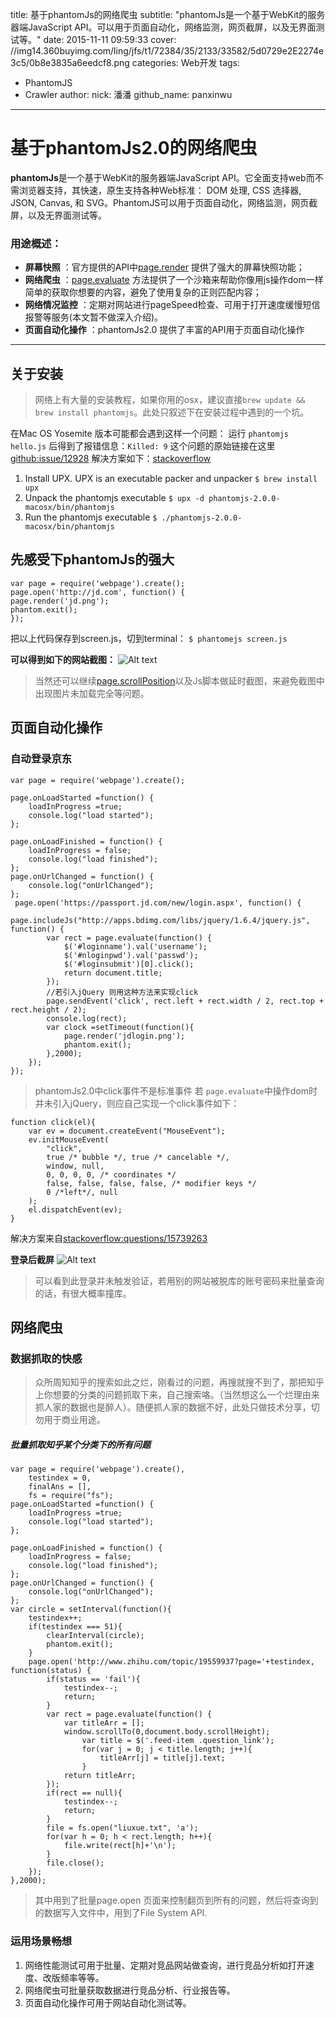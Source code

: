 title: 基于phantomJs的网络爬虫
subtitle: "phantomJs是一个基于WebKit的服务器端JavaScript API。可以用于页面自动化，网络监测，网页截屏，以及无界面测试等。"
date: 2015-11-11 09:59:33
cover: //img14.360buyimg.com/ling/jfs/t1/72384/35/2133/33582/5d0729e2E2274e3c5/0b8e3835a6eedcf8.png
categories: Web开发
tags:
  - PhantomJS
  - Crawler
author:
  nick: 潘潘
  github_name: panxinwu
---
# 基于phantomJs2.0的网络爬虫

**phantomJs**是一个基于WebKit的服务器端JavaScript API。它全面支持web而不需浏览器支持，其快速，原生支持各种Web标准： DOM 处理, CSS 选择器, JSON, Canvas, 和 SVG。PhantomJS可以用于页面自动化，网络监测，网页截屏，以及无界面测试等。
### 用途概述：

 
- **屏幕快照** ：官方提供的API中[page.render](http://phantomjs.org/api/webpage/method/render.html) 提供了强大的屏幕快照功能；
- **网络爬虫** ：[page.evaluate](http://phantomjs.org/api/webpage/method/evaluate.html) 方法提供了一个沙箱来帮助你像用js操作dom一样简单的获取你想要的内容，避免了使用复杂的正则匹配内容；
- **网络情况监控** ：定期对网站进行pageSpeed检查、可用于打开速度缓慢短信报警等服务(本文暂不做深入介绍)。
- **页面自动化操作** ：phantomJs2.0 提供了丰富的API用于页面自动化操作

-------------------

## 关于安装

> 网络上有大量的安装教程，如果你用的osx，建议直接`brew update && brew install phantomjs`。此处只叙述下在安装过程中遇到的一个坑。

在Mac OS Yosemite  版本可能都会遇到这样一个问题：
运行 `phantomjs hello.js` 后得到了报错信息：`Killed: 9`
这个问题的原始链接在这里[github:issue/12928](https://github.com/ariya/phantomjs/issues/12928) 解决方案如下：[stackoverflow](http://stackoverflow.com/questions/28267809/phantomjs-getting-killed-9-for-anything-im-trying)
1. Install UPX. UPX is an executable packer and unpacker
    `$ brew install upx`
2. Unpack the phantomjs executable
    `$ upx -d phantomjs-2.0.0-macosx/bin/phantomjs`
3. Run the phantomjs executable
    `$ ./phantomjs-2.0.0-macosx/bin/phantomjs`

## 先感受下phantomJs的强大
``` 
var page = require('webpage').create();
page.open('http://jd.com', function() {
page.render('jd.png');
phantom.exit();
});
```
把以上代码保存到screen.js，切到terminal：
`$ phantomejs screen.js`

**可以得到如下的网站截图：**
![Alt text](http://ww1.sinaimg.cn/large/80c4aaf9gw1ey49t6wl41j20rb0d1jxj.jpg)

>当然还可以继续[page.scrollPosition](http://phantomjs.org/api/webpage/property/scroll-position.html)以及Js脚本做延时截图，来避免截图中出现图片未加载完全等问题。

## 页面自动化操作

### 自动登录京东
```
var page = require('webpage').create();

page.onLoadStarted =function() {
    loadInProgress =true;
    console.log("load started");
};
 
page.onLoadFinished = function() {
    loadInProgress = false;
    console.log("load finished");
};
page.onUrlChanged = function() {
    console.log("onUrlChanged");
};
 page.open('https://passport.jd.com/new/login.aspx', function() {
    page.includeJs("http://apps.bdimg.com/libs/jquery/1.6.4/jquery.js", function() {
        var rect = page.evaluate(function() {
            $('#loginname').val('username');
            $('#nloginpwd').val('passwd');
            $('#loginsubmit')[0].click();
            return document.title;
        });
        //若引入jQuery 则用这种方法来实现click
        page.sendEvent('click', rect.left + rect.width / 2, rect.top + rect.height / 2);
        console.log(rect);
        var clock =setTimeout(function(){
            page.render('jdlogin.png');
            phantom.exit();
        },2000);
    });
});
```
 > phantomJs2.0中click事件不是标准事件
 若 `page.evaluate`中操作dom时并未引入jQuery，则应自己实现一个click事件如下：

```
function click(el){
    var ev = document.createEvent("MouseEvent");
    ev.initMouseEvent(
        "click",
        true /* bubble */, true /* cancelable */,
        window, null,
        0, 0, 0, 0, /* coordinates */
        false, false, false, false, /* modifier keys */
        0 /*left*/, null
    );
    el.dispatchEvent(ev);
}
```
解决方案来自[stackoverflow:questions/15739263](http://stackoverflow.com/questions/15739263/phantomjs-click-an-element)

**登录后截屏**
![Alt text](http://ww3.sinaimg.cn/large/80c4aaf9gw1ey49s5j9pjj20rd0hiaic.jpg)

> 可以看到此登录并未触发验证，若用别的网站被脱库的账号密码来批量查询的话，有很大概率撞库。

## 网络爬虫
### 数据抓取的快感
> 众所周知知乎的搜索如此之烂，刚看过的问题，再搜就搜不到了，那把知乎上你想要的分类的问题抓取下来，自己搜索咯。（当然想这么一个烂理由来抓人家的数据也是醉人）。随便抓人家的数据不好，此处只做技术分享，切勿用于商业用途。

##### 批量抓取知乎某个分类下的所有问题

```
var page = require('webpage').create(),
    testindex = 0,
    finalAns = [],
    fs = require("fs");
page.onLoadStarted =function() {
    loadInProgress =true;
    console.log("load started");
};
 
page.onLoadFinished = function() {
    loadInProgress = false;
    console.log("load finished");
};
page.onUrlChanged = function() {
    console.log("onUrlChanged");
};
var circle = setInterval(function(){
    testindex++;
    if(testindex === 51){
        clearInterval(circle);
        phantom.exit();
    }
    page.open('http://www.zhihu.com/topic/19559937?page='+testindex, function(status) {
        if(status == 'fail'){
            testindex--;
            return;
        }
        var rect = page.evaluate(function() {
            var titleArr = [];
            window.scrollTo(0,document.body.scrollHeight);
                var title = $('.feed-item .question_link');
                for(var j = 0; j < title.length; j++){
                    titleArr[j] = title[j].text;
                }
            return titleArr;
        });
        if(rect == null){
            testindex--;
            return;
        }
        file = fs.open("liuxue.txt", 'a');
        for(var h = 0; h < rect.length; h++){
            file.write(rect[h]+'\n');
        }
        file.close();
    });
},2000);
```
> 其中用到了批量page.open 页面来控制翻页到所有的问题，然后将查询到的数据写入文件中，用到了File System API.

### 运用场景畅想
 1. 网络性能测试可用于批量、定期对竞品网站做查询，进行竞品分析如打开速度、改版频率等等。
 2. 网络爬虫可批量获取数据进行竞品分析、行业报告等。
 3. 页面自动化操作可用于网站自动化测试等。
